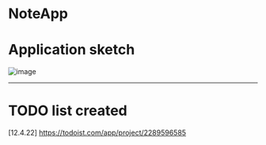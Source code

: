 # NoteApp
# Application sketch

![image](https://user-images.githubusercontent.com/95710591/163033519-c684fc69-eed3-42a3-a893-cd7583e94f91.png)
___

# TODO list created 
[12.4.22]
https://todoist.com/app/project/2289596585

